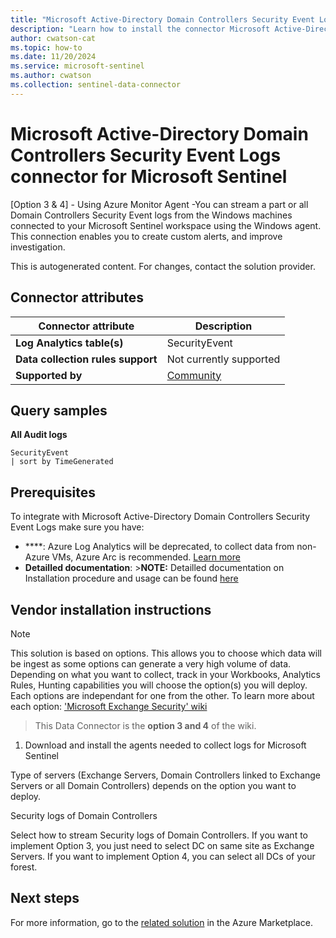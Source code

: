 ```yaml
---
title: "Microsoft Active-Directory Domain Controllers Security Event Logs connector for Microsoft Sentinel"
description: "Learn how to install the connector Microsoft Active-Directory Domain Controllers Security Event Logs to connect your data source to Microsoft Sentinel."
author: cwatson-cat
ms.topic: how-to
ms.date: 11/20/2024
ms.service: microsoft-sentinel
ms.author: cwatson
ms.collection: sentinel-data-connector
---
```


# Microsoft Active-Directory Domain Controllers Security Event Logs connector for Microsoft Sentinel

[Option 3 & 4] - Using Azure Monitor Agent -You can stream a part or all Domain Controllers Security Event logs from the Windows machines connected to your Microsoft Sentinel workspace using the Windows agent. This connection enables you to create custom alerts, and improve investigation.

This is autogenerated content. For changes, contact the solution provider.

## Connector attributes

| Connector attribute | Description |
| --- | --- |
| **Log Analytics table(s)** | SecurityEvent<br/> |
| **Data collection rules support** | Not currently supported |
| **Supported by** | [Community](https://github.com/Azure/Azure-Sentinel/issues) |

## Query samples

**All Audit logs**

   ```kusto
SecurityEvent 
   | sort by TimeGenerated
   ```



## Prerequisites

To integrate with Microsoft Active-Directory Domain Controllers Security Event Logs make sure you have: 

- ****: Azure Log Analytics will be deprecated, to collect data from non-Azure VMs, Azure Arc is recommended. [Learn more](/azure/azure-monitor/agents/azure-monitor-agent-install?tabs=ARMAgentPowerShell,PowerShellWindows,PowerShellWindowsArc,CLIWindows,CLIWindowsArc)
- **Detailled documentation**: >**NOTE:** Detailled documentation on Installation procedure and usage can be found [here](https://aka.ms/MicrosoftExchangeSecurityGithub)


## Vendor installation instructions


> [!NOTE]
   >  This solution is based on options. This allows you to choose which data will be ingest as some options can generate a very high volume of data. Depending on what you want to collect, track in your Workbooks, Analytics Rules, Hunting capabilities you will choose the option(s) you will deploy. Each options are independant for one from the other. To learn more about each option: ['Microsoft Exchange Security' wiki](https://aka.ms/ESI_DataConnectorOptions)

>This Data Connector is the **option 3 and 4** of the wiki.

1.  Download and install the agents needed to collect logs for Microsoft Sentinel

Type of servers (Exchange Servers, Domain Controllers linked to Exchange Servers or all Domain Controllers) depends on the option you want to deploy.


Security logs of Domain Controllers

Select how to stream Security logs of Domain Controllers. If you want to implement Option 3, you just need to select DC on same site as Exchange Servers. If you want to implement Option 4, you can select all DCs of your forest.





## Next steps

For more information, go to the [related solution](https://azuremarketplace.microsoft.com/en-us/marketplace/apps/microsoftsentinelcommunity.azure-sentinel-solution-exchangesecurityinsights?tab=Overview) in the Azure Marketplace.
